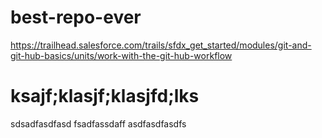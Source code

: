 # best-repo-ever
https://trailhead.salesforce.com/trails/sfdx_get_started/modules/git-and-git-hub-basics/units/work-with-the-git-hub-workflow

# ksajf;klasjf;klasjfd;lks
sdsadfasdfasd fsadfassdaff
asdfasdfasdfs

